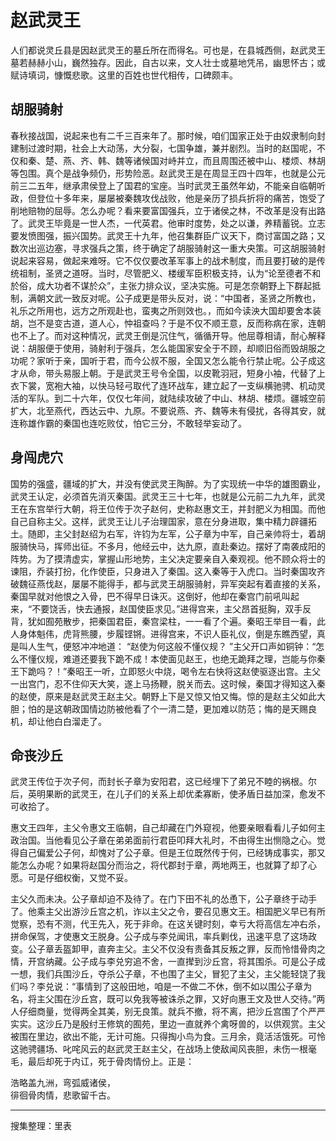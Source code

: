 # 赵武灵王

人们都说灵丘县是因赵武灵王的墓丘所在而得名。可也是，在县城西侧，赵武灵王墓若赫赫小山，巍然独存。因此，自古以来，文人壮士或墓地凭吊，幽思怀古；或赋诗填词，慷慨悲歌。这里的百姓也世代相传，口碑颇丰。

## 胡服骑射

春秋接战国，说起来也有二千三百来年了。那时候，咱们国家正处于由奴隶制向封建制过渡时期，社会上大动荡，大分裂，七国争雄，兼并剧烈。当时的赵国呢，不仅和秦、楚、燕、齐、韩、魏等诸候国对峙并立，而且周围还被中山、楼烦、林胡等包围。真个是战争频仍，形势险恶。赵武灵王是在周显王四十四年，也就是公元前三二五年，继承肃侯登上了国君的宝座。当时武灵王虽然年幼，不能亲自临朝听政，但登位十多年来，屡屡被秦魏攻伐战败，他是亲历了损兵折将的痛苦，饱受了削地赔物的屈辱。怎么办呢？看来要富国强兵，立于诸侯之林，不改革是没有出路了。武灵王毕竟是一世人杰，一代英君。他审时度势，处之以谦，养精蓄锐。立志要发愤图强，振兴国势。武灵王十九年，他召集群臣广议天下，商讨富国之路；又数次出巡边塞，寻求强兵之策，终于确定了胡服骑射这一重大央策。可这胡服骑射说起来容易，做起来难呀。它不仅仅要改革军事上的战术制度，而且要打破的是传统祖制，圣贤之道呀。当时，尽管肥义、楼缓军臣积极支持，认为“论至德者不和於俗，成大功者不谋於众”，主张力排众议，坚决实施。可是怎奈朝野上下群起抵制，满朝文武一致反对呢。公子成更是带头反对，说：“中国者，圣贤之所教也，礼乐之所用也，远方之所观赴也，蛮夷之所则效也。，而如今读泱大国却要舍本装胡，岂不是变古道，道人心，忡祖查吗？于是不仅不顺王意，反而称病在家，连朝也不上了。而对这种情况，武灵王倒是沉住气，循循开导。他屈尊相请，耐心解释说：胡服便于使用，骑射利于强兵，怎么能国家安全于不顾，却顺旧俗而毁胡服之功呢？家听于亲，国听于君，而今公叔不服，全国又怎么能令行禁止呢。公子成这才从命，带头易服上朝。于是武灵王号令全国，以皮靴羽冠，短身小袖，代替了上衣下裳，宽袍大袖，以快马轻弓取代了连环战车，建立起了一支纵横驰骋、机动灵活的军队。到二十六年，仅仅七年间，就陆续攻破了中山、林胡、楼烦。疆城空前扩大，北至燕代，西达云中、九原。不要说燕、齐、魏等未有侵扰，各得其安，就连称雄作霸的秦国也连吃败仗，怕它三分，不敢轻举妄动了。

## 身闯虎穴

国势的强盛，疆域的扩大，并没有使武灵王陶醉。为了实现统一中华的雄图霸业，武灵王认定，必须首先消灭秦国。武灵王三十七年，也就是公元前二九九年，武灵王在东宫举行大朝，将王位传于次子赵何，史称赵惠文王，并封肥义为相国。而他自己自称主父。这样，武灵王让儿子治理国家，意在分身进取，集中精力辟疆拓土。随即，主父封赵绍为右军，许钧为左军，公子章为中军，自己亲帅将士，着胡服骑快马，挥师出征。不多月，他经云中，达九原，直赴秦边。摆好了南袭成阳的阵势。为了摸清虚实，掌握山形地势，主父决定要亲自入秦观视。他不顾众将士的谏阻，乔装打扮，化作使臣，只身进入了秦国。这入秦等于入虎口。当时秦国攻齐破魏征燕伐赵，屡屡不能得手，都与武灵王胡服骑射，异军突起有着直接的关系，秦国早就对他恨之入骨，巴不得早日诛灭。这倒好，他却在秦宫门前吼叫起来，“不要饶舌，快去通报，赵国使臣求见。”进得宫来，主父昂首挺胸，双手反背，犹如囿苑散步，把秦国君臣，秦宫梁柱，一一看了个遍。秦昭王举目一看，此人身体魁伟，虎背熊腰，步履铿锵。进得宫来，不识人臣礼仪，倒是东瞧西望，真是叫人生气，便怒冲冲地道： “赵使为何这般不懂仪规？ ”主父开口声如铜钟：“怎么不懂仪规，难道还要我下跪不成！本使面见赵王，也绝无跪拜之理，岂能与你秦王下跪吗？！”秦昭王一听，立即怒火中烧，喝令左右快将这赵使驱逐出宫。主父一出宫门，忍不住仰天大笑，遂上马扬鞭，脱关而去。这时候，秦国才得知这入秦的赵使，原来是赵武灵王赵主父。朝野上下是又惊又怕又悔。惊的是赵主父如此大胆；怕的是这朝政国情边防被他看了个一清二楚，更加难以防范；悔的是天赐良机，却让他白白溜走了。

## 命丧沙丘

武灵王传位于次子何，而封长子章为安阳君，这已经埋下了弟兄不睦的祸根。尔后，英明果断的武灵王，在儿子们的关系上却优柔寡断，使矛盾日益加深，愈发不可收拾了。

惠文王四年，主父令惠文王临朝，自己却藏在门外窥视，他要亲眼看看儿子如何主政治国。当他看见公子章在弟弟面前行君臣叩拜大礼时，不由得生出恻隐之心。觉得自己偏爱公子何，却愧对了公子章。但是王位既然传于何，已经铸成事实，那又能怎么办呢？如果将赵国分而治之，将代郡封于章，两地两王，也就算了却了心愿。可是仔细权衡，又觉不妥。

主父久而未决。公子章却迫不及待了。在门下田不礼的怂恿下，公子章终于动手了。他乘主父出游沙丘宫之机，诈以主父之令，要召见惠文王。相国肥义早已有所觉察，恐有不测，代王先入，死于非命。在这关键时刻，幸亏大将高信左冲右杀，拼命保驾，才使惠文王脱身。公子成与李兑闻讯，率兵剿伐，迅速平息了这场政变。公子章丢盔卸甲，直奔主父。主父不仅没有责备其反叛之罪，反而怜惜骨肉之情，开宫纳藏。公子成与李兑穷追不舍，一直撵到沙丘宫，将其围杀。可是公子成一想，我们兵围沙丘，夺杀公子章，不也围了主父，冒犯了主父，主父能轻饶了我们吗？李兑说：“事情到了这般田地，咱是一不做二不休，倒不如以围公子章为名，将主父围在沙丘宫，既可以免我等被诛杀之罪，又好向惠王文及世人交待。”两人仔细商量，觉得两全其美，别无良策。就兵不撤，将不离，把沙丘宫围了个严严实实。这沙丘乃是殷纣王修筑的囿苑，里边一直就养个禽呀兽的，以供观赏。主父被围在里边，欲出不能，无计可施。只得掏小鸟为食。三月余，竟活活饿死。可怜这驰骋疆场、叱咤风云的赵武灵王赵主父，在战场上使敌闻风丧胆，未伤一根毫毛，最后却死于内讧，死于骨肉情份上。正是：

浩略盖九洲，弯弧威诸侯，  
徘徊骨肉情，悲歌留千古。

---

搜集整理：里表